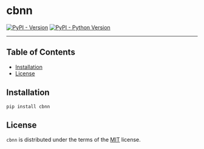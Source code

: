 # cbnn

[![PyPI - Version](https://img.shields.io/pypi/v/cbnn.svg)](https://pypi.org/project/cbnn)
[![PyPI - Python Version](https://img.shields.io/pypi/pyversions/cbnn.svg)](https://pypi.org/project/cbnn)

-----

## Table of Contents

- [Installation](#installation)
- [License](#license)

## Installation

```console
pip install cbnn
```

## License

`cbnn` is distributed under the terms of the [MIT](https://spdx.org/licenses/MIT.html) license.
